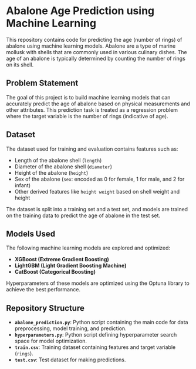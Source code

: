 # Abalone Age Prediction using Machine Learning

This repository contains code for predicting the age (number of rings) of abalone using machine learning models. Abalone are a type of marine mollusk with shells that are commonly used in various culinary dishes. The age of an abalone is typically determined by counting the number of rings on its shell.

## Problem Statement

The goal of this project is to build machine learning models that can accurately predict the age of abalone based on physical measurements and other attributes. This prediction task is treated as a regression problem where the target variable is the number of rings (indicative of age).

## Dataset

The dataset used for training and evaluation contains features such as:
- Length of the abalone shell (`length`)
- Diameter of the abalone shell (`diameter`)
- Height of the abalone (`height`)
- Sex of the abalone (`sex`: encoded as 0 for female, 1 for male, and 2 for infant)
- Other derived features like `height weight` based on shell weight and height

The dataset is split into a training set and a test set, and models are trained on the training data to predict the age of abalone in the test set.

## Models Used

The following machine learning models are explored and optimized:
- **XGBoost (Extreme Gradient Boosting)**
- **LightGBM (Light Gradient Boosting Machine)**
- **CatBoost (Categorical Boosting)**

Hyperparameters of these models are optimized using the Optuna library to achieve the best performance.

## Repository Structure

- **`abalone_prediction.py`**: Python script containing the main code for data preprocessing, model training, and prediction.
- **`hyperparameters.py`**: Python script defining hyperparameter search space for model optimization.
- **`train.csv`**: Training dataset containing features and target variable (`rings`).
- **`test.csv`**: Test dataset for making predictions.
